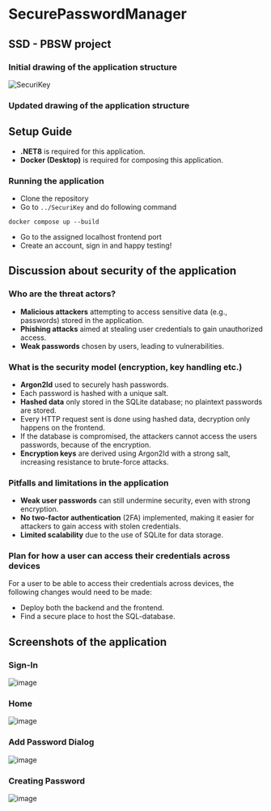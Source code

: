 # SecurePasswordManager
## SSD - PBSW project

### Initial drawing of the application structure
![SecuriKey](https://github.com/user-attachments/assets/b55158a8-cd8b-4501-89f4-2ebd416adba1)

### Updated drawing of the application structure


## Setup Guide
- **.NET8** is required for this application.
- **Docker (Desktop)** is required for composing this application.

### Running the application
- Clone the repository
- Go to `../SecuriKey` and do following command
```
docker compose up --build
```
- Go to the assigned localhost frontend port
- Create an account, sign in and happy testing!

## Discussion about security of the application

### Who are the threat actors?
- **Malicious attackers** attempting to access sensitive data (e.g., passwords) stored in the application.
- **Phishing attacks** aimed at stealing user credentials to gain unauthorized access.
- **Weak passwords** chosen by users, leading to vulnerabilities.

### What is the security model (encryption, key handling etc.)
- **Argon2Id** used to securely hash passwords.
- Each password is hashed with a unique salt.
- **Hashed data** only stored in the SQLite database; no plaintext passwords are stored.
- Every HTTP request sent is done using hashed data, decryption only happens on the frontend.
- If the database is compromised, the attackers cannot access the users passwords, because of the encryption. 
- **Encryption keys** are derived using Argon2Id with a strong salt, increasing resistance to brute-force attacks.

### Pitfalls and limitations in the application
- **Weak user passwords** can still undermine security, even with strong encryption.
- **No two-factor authentication** (2FA) implemented, making it easier for attackers to gain access with stolen credentials.
- **Limited scalability** due to the use of SQLite for data storage.

### Plan for how a user can access their credentials across devices
For a user to be able to access their credentials across devices, the following changes would need to be made:
- Deploy both the backend and the frontend.
- Find a secure place to host the SQL-database.

## Screenshots of the application

### Sign-In
![image](https://github.com/user-attachments/assets/b7aa1be3-7e0c-4db7-8760-85591f574c91)

### Home
![image](https://github.com/user-attachments/assets/82bcc302-b560-45b4-876f-8f1e532ef17d)

### Add Password Dialog
![image](https://github.com/user-attachments/assets/24a30dc1-6eca-41ef-8a50-41ca7a7ea99c)

### Creating Password
![image](https://github.com/user-attachments/assets/acb47be7-f211-4a99-9d5b-1d5da6a655a1)



